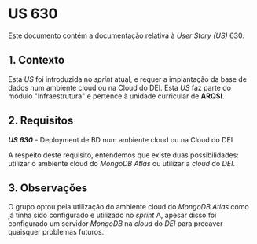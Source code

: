 # US 630

Este documento contém a documentação relativa à *User Story (US)* 630.

## 1. Contexto

Esta *US* foi introduzida no *sprint* atual, e requer a implantação da base de dados num ambiente cloud ou na Cloud do DEI.
Esta *US* faz parte do módulo "Infraestrutura" e pertence à unidade curricular de **ARQSI**.

## 2. Requisitos

***US 630*** - Deployment de BD num ambiente cloud ou na Cloud do DEI

A respeito deste requisito, entendemos que existe duas possibilidades: utilizar o ambiente cloud do *MongoDB Atlas* ou 
utilizar a *cloud* do *DEI*.

## 3. Observações

O grupo optou pela utilização do ambiente cloud do *MongoDB Atlas* como já tinha sido configurado e utilizado no *sprint* A, 
apesar disso foi configurado um servidor *MongoDB* na *cloud* do *DEI* para precaver quaisquer problemas futuros.